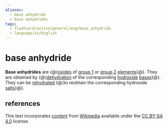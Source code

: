 ```yaml
---
aliases:
  - base anhydride
  - base anhydrides
tags:
  - flashcard/active/general/eng/base_anhydride
  - language/in/English
---
```


# base anhydride

__Base anhydrides__ are {@{[oxides](oxide.md) of [group 1](group%20(periodic%20table).md#^group-1) or [group 2](alkaline%20earth%20metal.md) [elements](chemical%20element.md)}@}. They are obtained by {@{[dehydration](dehydration%20reaction.md) of the corresponding [hydroxide](hydroxide.md) [bases](base%20(chemistry).md)}@}. They can be [rehydrated](hydration%20reaction.md) {@{to reobtain the corresponding hydroxide [salts](salt%20(chemistry).md)}@}. <!--SR:!2025-01-28,446,290!2028-05-29,1266,290!2025-06-28,612,330-->

## references

This text incorporates [content](https://en.wikipedia.org/wiki/base_anhydride) from [Wikipedia](Wikipedia.md) available under the [CC BY-SA 4.0](https://creativecommons.org/licenses/by-sa/4.0/) license.
